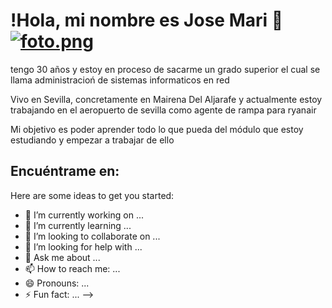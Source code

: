 
# !Hola, mi nombre es Jose Mari 👋 [![foto.png](https://i.postimg.cc/gjjsztBY/foto.png)](https://postimg.cc/Fkt3Gp4q)
tengo 30 años y estoy en proceso de sacarme un grado superior el cual se llama administracioń de sistemas informaticos en red

Vivo en Sevilla, concretamente en Mairena Del Aljarafe y actualmente estoy trabajando en el aeropuerto de sevilla como agente de rampa para ryanair

Mi objetivo es poder aprender todo lo que pueda del módulo que estoy estudiando y empezar a trabajar de ello


## Encuéntrame en:

Here are some ideas to get you started:

- 🔭 I’m currently working on ...
- 🌱 I’m currently learning ...
- 👯 I’m looking to collaborate on ...
- 🤔 I’m looking for help with ...
- 💬 Ask me about ...
- 📫 How to reach me: ...
- 😄 Pronouns: ...
- ⚡ Fun fact: ...
-->
